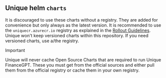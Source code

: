## Unique helm `charts`

It is discouraged to use these charts without a registry. They are added for convenience but only always as the latest version. It is recommended to use the `uniquecr.azurecr.io` registry as explained in the [Rollout Guidelines](https://unique-ch.atlassian.net/wiki/x/dQAoJQ). Unique won't keep versioned charts within this repository. If you need versioned charts, use a/the registry.

> [!IMPORTANT]
> Unique will never cache Open Source Charts that are required to run Unique FinanceGPT. These you must get from the official sources and either pull them from the official registry or cache them in your own registry.